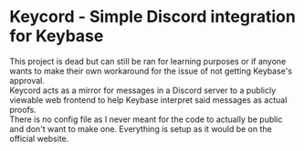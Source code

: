 # Keycord - Simple Discord integration for Keybase
This project is dead but can still be ran for learning purposes or if anyone wants to make their own workaround for the issue of not getting Keybase's approval.  
Keycord acts as a mirror for messages in a Discord server to a publicly viewable web frontend to help Keybase interpret said messages as actual proofs.  
There is no config file as I never meant for the code to actually be public and don't want to make one. Everything is setup as it would be on the official website.
